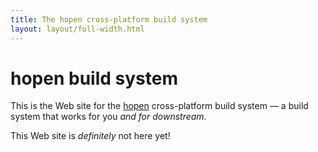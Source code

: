 ```yaml
---
title: The hopen cross-platform build system
layout: layout/full-width.html
---
```


# hopen build system

This is the Web site for the [hopen](https://github.com/hopenbuild)
cross-platform build system &mdash; a build system that works for you
_and for downstream_.

This Web site is _definitely_ not here yet!
